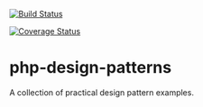 [![Build Status](https://travis-ci.org/casperwitting/php-design-patterns.svg?branch=master)](https://travis-ci.org/casperwitting/php-design-patterns)

[![Coverage Status](https://coveralls.io/github/casperwitting/php-design-patterns.svg?branch=master)](https://travis-ci.org/casperwitting/php-design-patterns)

# php-design-patterns
A collection of practical design pattern examples. 

